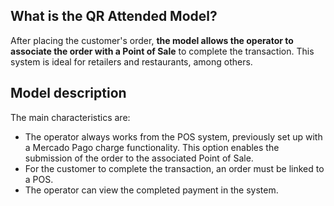 ## What is the QR Attended Model?

After placing the customer's order, **the model allows the operator to associate the order with a Point of Sale** to complete the transaction.
This system is ideal for retailers and restaurants, among others.


## Model description

The main characteristics are:

- The operator always works from the POS system, previously set up with a Mercado Pago charge functionality. This option enables the submission of the order to the associated Point of Sale.
- For the customer to complete the transaction, an order must be linked to a POS.
- The operator can view the completed payment in the system.


